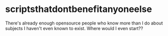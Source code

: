 # scriptsthatdontbenefitanyoneelse
There's already enough opensource people who know more than I do about subjects I haven't even known to exist. Where would I even start??
